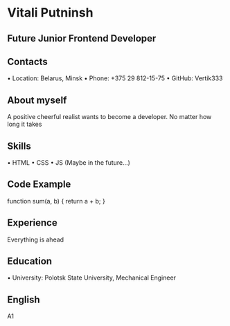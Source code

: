 # Vitali Putninsh
## Future Junior Frontend Developer
## Contacts
•	Location: Belarus, Minsk
•	Phone: +375 29 812-15-75
•	GitHub: Vertik333
## About myself
A positive cheerful realist wants to become a developer. No matter how long it takes
## Skills
•	HTML
•	CSS
•	JS (Maybe in the future...)
## Code Example
function sum(a, b) { return a + b; }
## Experience
Everything is ahead
## Education
•	University: Polotsk State University, Mechanical Engineer
## English
A1

